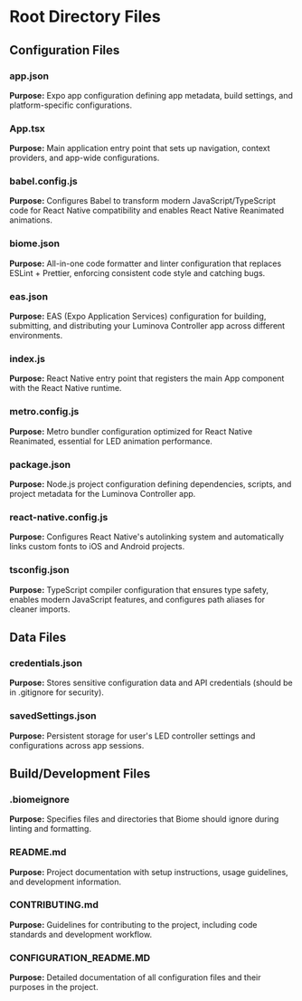 # Root Directory Files

## Configuration Files

### app.json
**Purpose:** Expo app configuration defining app metadata, build settings, and platform-specific configurations.

### App.tsx
**Purpose:** Main application entry point that sets up navigation, context providers, and app-wide configurations.

### babel.config.js
**Purpose:** Configures Babel to transform modern JavaScript/TypeScript code for React Native compatibility and enables React Native Reanimated animations.

### biome.json
**Purpose:** All-in-one code formatter and linter configuration that replaces ESLint + Prettier, enforcing consistent code style and catching bugs.

### eas.json
**Purpose:** EAS (Expo Application Services) configuration for building, submitting, and distributing your Luminova Controller app across different environments.

### index.js
**Purpose:** React Native entry point that registers the main App component with the React Native runtime.

### metro.config.js
**Purpose:** Metro bundler configuration optimized for React Native Reanimated, essential for LED animation performance.

### package.json
**Purpose:** Node.js project configuration defining dependencies, scripts, and project metadata for the Luminova Controller app.

### react-native.config.js
**Purpose:** Configures React Native's autolinking system and automatically links custom fonts to iOS and Android projects.

### tsconfig.json
**Purpose:** TypeScript compiler configuration that ensures type safety, enables modern JavaScript features, and configures path aliases for cleaner imports.

## Data Files

### credentials.json
**Purpose:** Stores sensitive configuration data and API credentials (should be in .gitignore for security).

### savedSettings.json
**Purpose:** Persistent storage for user's LED controller settings and configurations across app sessions.

## Build/Development Files

### .biomeignore
**Purpose:** Specifies files and directories that Biome should ignore during linting and formatting.

### README.md
**Purpose:** Project documentation with setup instructions, usage guidelines, and development information.

### CONTRIBUTING.md
**Purpose:** Guidelines for contributing to the project, including code standards and development workflow.

### CONFIGURATION_README.MD
**Purpose:** Detailed documentation of all configuration files and their purposes in the project.
